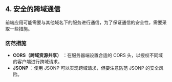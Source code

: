 ## 4. 安全的跨域通信

前端应用可能需要与其他域名下的服务进行通信，为了保证通信的安全性，需要采取一些措施。

### 防范措施

- **CORS（跨域资源共享）** ：在服务器端设置合适的 CORS 头，以授权不同域的客户端进行跨域请求。
- **JSONP** ：使用 JSONP 可以实现跨域请求，但要注意防范 JSONP 的安全风险。